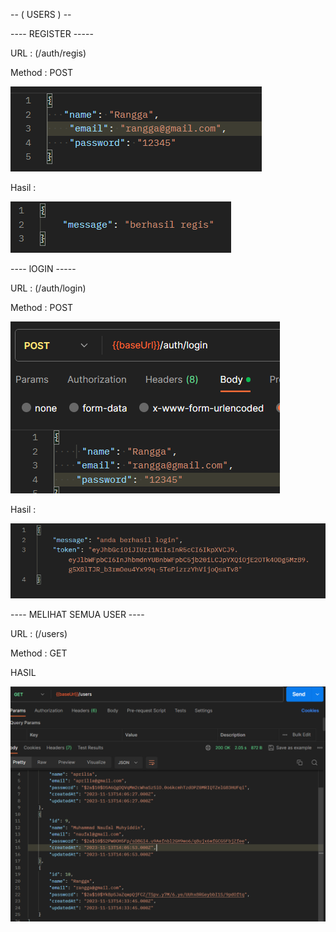 -- ( USERS ) --
 
---- REGISTER -----
  
  URL : (/auth/regis)

  Method : POST

![Alt Text](image/Register2.png)

 Hasil :

  ![Alt Text](image/Register.png)

---- lOGIN -----

  URL : (/auth/login)

  Method : POST

  ![Alt Text](image/Login.png)

Hasil :

 ![Alt text](image/Login2.png)

---- MELIHAT SEMUA USER ---- 

  URL : (/users)

  Method : GET

  HASIL 

  ![Alt Text](image/getalluser.png)

 

